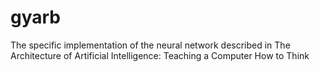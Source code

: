 # gyarb
The specific implementation of the neural network described in The Architecture of Artificial Intelligence: Teaching a Computer How to Think
